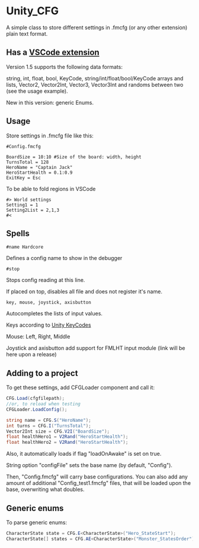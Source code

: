 # Unity_CFG
A simple class to store different settings in .fmcfg (or any other extension) plain text format.

## Has a [VSCode extension](https://marketplace.visualstudio.com/items?itemName=FMLHT.fmcfg)

Version 1.5 supports the following data formats:

string, int, float, bool, KeyCode, string/int/float/bool/KeyCode arrays and lists, Vector2, Vector2Int, Vector3, Vector3Int and randoms between two (see the usage example).

New in this version: generic Enums.



## Usage

Store settings in .fmcfg file like this:

```fmcfg
#Config.fmcfg

BoardSize = 10:10 #Size of the board: width, height
TurnsTotal = 128
HeroName = "Captain Jack"
HeroStartHealth = 0.1:0.9
ExitKey = Esc
```

To be able to fold regions in VSCode
```fmcfg
#> World settings
Setting1 = 1
Setting2List = 2,1,3
#<
```

## Spells
```fmcfg
#name Hardcore
```

Defines a config name to show in the debugger

```fmcfg
#stop
```

Stops config reading at this line.

If placed on top, disables all file and does not register it's name.

```fmcfg
key, mouse, joystick, axisbutton
```

Autocompletes the lists of input values.

Keys according to [Unity KeyCodes](https://docs.unity3d.com/ScriptReference/KeyCode.html)

Mouse: Left, Right, Middle

Joystick and axisbutton add support for FMLHT input module (link will be here upon a release)

## Adding to a project
To get these settings,
add CFGLoader component and call it:

```csharp
CFG.Load(cfgfilepath);
//or, to reload when testing
CFGLoader.LoadConfig();

string name = CFG.S("HeroName");
int turns = CFG.I("TurnsTotal");
Vector2Int size = CFG.V2I("BoardSize");
float healthHero1 = V2Rand("HeroStartHealth");
float healthHero2 = V2Rand("HeroStartHealth");
```

Also, it automatically loads if flag "loadOnAwake" is set on true.

String option "configFile" sets the base name (by default, "Config").

Then, "Config.fmcfg" will carry base configurations.
You can also add any amount of additional "Config_test1.fmcfg" files, that will be loaded upon the base, overwriting what doubles.

## Generic enums

To parse generic enums:

```csharp
CharacterState state = CFG.E<CharacterState>("Hero_StateStart");
CharacterState[] states = CFG.AE<CharacterState>("Monster_StatesOrder");
```
